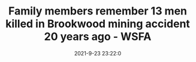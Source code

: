 ---
"title": "Family members remember 13 men killed in Brookwood mining accident 20 years ago - WSFA"
"date": "2021-9-23 23:22:0"
"feed_name": "GOOGLENEWSMINING"
"feed_website": "https://news.google.com/search?q=mining%2Bincident&hl=en-US&gl=US&ceid=US:en"
"feed_rss": "https://news.google.com/rss/search?q=mining%2Bincident&hl=en-US&gl=US&ceid=US:en"
"link": "https://www.wsfa.com/2021/09/23/family-members-remember-13-men-killed-brookwood-mining-accident-20-years-ago/"
"source": "{'href': 'https://www.wsfa.com', 'title': 'WSFA'}"
"file": "_posts/2021-1-1-d5286df9b8858a772c8088056f8cd9f2362257c3.md"
"accident": "1"
"drilling": "0"
"dead": "13"
"injured": "0"
"arrested": "0"
"where": "mining site"
"causes": "unknown"
"place": "brookwood"
"place_uri": "http://en.wikipedia.org/wiki/Brookwood%2C_Surrey"
---